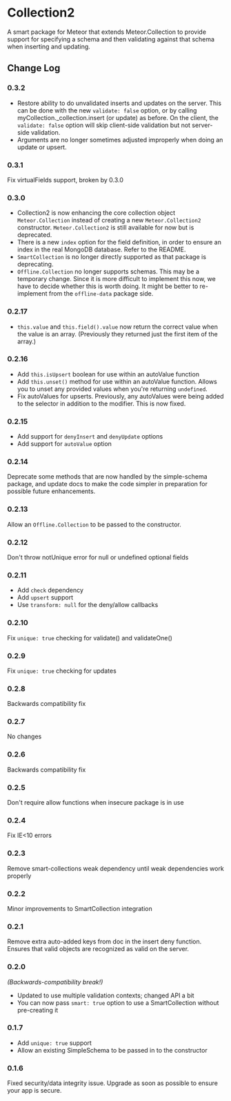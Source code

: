 Collection2
=========================

A smart package for Meteor that extends Meteor.Collection to provide support for specifying a schema and then validating against that schema when inserting and updating.

## Change Log

### 0.3.2

* Restore ability to do unvalidated inserts and updates on the server. This
can be done with the new `validate: false` option, or by calling
myCollection._collection.insert (or update) as before. On the client, the
`validate: false` option will skip client-side validation but not server-side
validation.
* Arguments are no longer sometimes adjusted improperly when doing an update
or upsert.

### 0.3.1

Fix virtualFields support, broken by 0.3.0

### 0.3.0

* Collection2 is now enhancing the core collection object `Meteor.Collection`
instead of creating a new `Meteor.Collection2` constructor. `Meteor.Collection2`
is still available for now but is deprecated.
* There is a new `index` option for the field definition, in order to ensure an
index in the real MongoDB database. Refer to the README.
* `SmartCollection` is no longer directly supported as that package is
deprecating.
* `Offline.Collection` no longer supports schemas. This may be a temporary
change. Since it is more difficult to implement this now, we have to decide
whether this is worth doing. It might be better to re-implement from the
`offline-data` package side.

### 0.2.17

* `this.value` and `this.field().value` now return the correct value when the
value is an array. (Previously they returned just the first item of the array.)

### 0.2.16

* Add `this.isUpsert` boolean for use within an autoValue function
* Add `this.unset()` method for use within an autoValue function. Allows you
to unset any provided values when you're returning `undefined`.
* Fix autoValues for upserts. Previously, any autoValues were being added to the
selector in addition to the modifier. This is now fixed.

### 0.2.15

* Add support for `denyInsert` and `denyUpdate` options
* Add support for `autoValue` option

### 0.2.14

Deprecate some methods that are now handled by the simple-schema package, and
update docs to make the code simpler in preparation for possible future enhancements.

### 0.2.13

Allow an `Offline.Collection` to be passed to the constructor.

### 0.2.12

Don't throw notUnique error for null or undefined optional fields

### 0.2.11

* Add `check` dependency
* Add `upsert` support
* Use `transform: null` for the deny/allow callbacks

### 0.2.10

Fix `unique: true` checking for validate() and validateOne()

### 0.2.9

Fix `unique: true` checking for updates

### 0.2.8

Backwards compatibility fix

### 0.2.7

No changes

### 0.2.6

Backwards compatibility fix

### 0.2.5

Don't require allow functions when insecure package is in use

### 0.2.4

Fix IE<10 errors

### 0.2.3

Remove smart-collections weak dependency until weak dependencies work properly

### 0.2.2

Minor improvements to SmartCollection integration

### 0.2.1

Remove extra auto-added keys from doc in the insert deny function. Ensures that valid objects are recognized as valid on the server.

### 0.2.0

*(Backwards-compatibility break!)*

* Updated to use multiple validation contexts; changed API a bit
* You can now pass `smart: true` option to use a SmartCollection without pre-creating it

### 0.1.7

* Add `unique: true` support
* Allow an existing SimpleSchema to be passed in to the constructor

### 0.1.6

Fixed security/data integrity issue. Upgrade as soon as possible to ensure your app is secure.